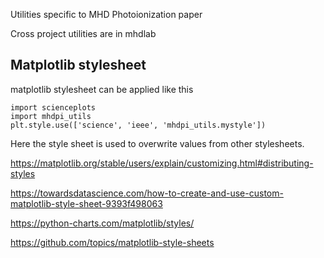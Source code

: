 Utilities specific to MHD Photoionization paper

Cross project utilities are in mhdlab


## Matplotlib stylesheet

matplotlib stylesheet can be applied like this 

```
import scienceplots
import mhdpi_utils
plt.style.use(['science', 'ieee', 'mhdpi_utils.mystyle'])
```

Here the style sheet is used to overwrite values from other stylesheets. 

https://matplotlib.org/stable/users/explain/customizing.html#distributing-styles

https://towardsdatascience.com/how-to-create-and-use-custom-matplotlib-style-sheet-9393f498063

https://python-charts.com/matplotlib/styles/

https://github.com/topics/matplotlib-style-sheets   